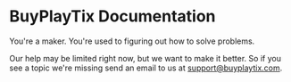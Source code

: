 BuyPlayTix Documentation
========================

You're a maker. You're used to figuring out how to solve problems. 

Our help may be limited right now, but we want to make it better. So if you see
a topic we're missing send an email to us at [support@buyplaytix.com](support@buyplaytix.com).
